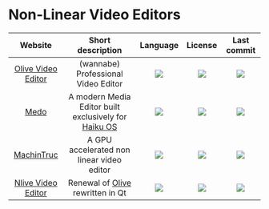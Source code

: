 # Non-Linear Video Editors
|Website|Short description|Language|License|Last commit|
|:-:|:-:|:-:|:-:|:-:|
|[Olive Video Editor](https://www.olivevideoeditor.org/)|(wannabe) Professional Video Editor|![](https://img.shields.io/github/languages/top/olive-editor/olive?color=pink&style=flat-square)|![](https://flat.badgen.net/github/license/olive-editor/olive?label=)|![](https://flat.badgen.net/github/last-commit/olive-editor/olive?label=)|
|[Medo](https://github.com/smallstepforman/Medo)|A modern Media Editor built exclusively for [Haiku OS](https://www.haiku-os.org/)|![](https://img.shields.io/github/languages/top/smallstepforman/Medo?color=pink&style=flat-square)|![](https://flat.badgen.net/github/license/smallstepforman/Medo?label=)|![](https://flat.badgen.net/github/last-commit/smallstepforman/Medo?label=)|
|[MachinTruc](https://github.com/hftom/MachinTruc)|A GPU accelerated non linear video editor|![](https://img.shields.io/github/languages/top/hftom/MachinTruc?color=pink&style=flat-square)|![](https://flat.badgen.net/github/license/hftom/MachinTruc?label=)|![](https://flat.badgen.net/github/last-commit/hftom/MachinTruc?label=)|
|[Nlive Video Editor](https://github.com/orange4glace/nlive)|Renewal of [Olive](https://www.olivevideoeditor.org/) rewritten in Qt|![](https://img.shields.io/github/languages/top/orange4glace/nlive?color=pink&style=flat-square)|![](https://flat.badgen.net/github/license/orange4glace/nlive?label=)|![](https://flat.badgen.net/github/last-commit/orange4glace/nlive?label=)|

